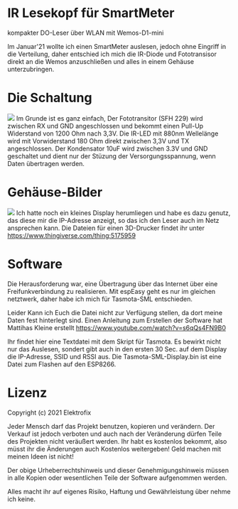 # IR Lesekopf für SmartMeter
kompakter DO-Leser über WLAN mit Wemos-D1-mini

Im Januar'21 wollte ich einen SmartMeter auslesen, jedoch ohne Eingriff in die Verteilung, daher entschied ich mich die IR-Diode und Fototransisor direkt an die Wemos anzuschließen und alles in einem Gehäuse unterzubringen.

# Die Schaltung
![](https://github.com/Elektrofix-OL/IR-Lesekopf-fuer-SmartMeter-/blob/main/Eagle/sch.gif)
Im Grunde ist es ganz einfach, Der Fototransitor (SFH 229) wird zwischen RX und GND angeschlossen und bekommt einen Pull-Up Widerstand von 1200 Ohm nach 3,3V. Die IR-LED mit 880nm Wellelänge wird mit Vorwiderstand 180 Ohm direkt zwischen 3,3V und TX angeschlossen.
Der Kondensator 10uF wird zwischen 3.3V und GND geschaltet und dient nur der Stüzung der Versorgungsspannung, wenn Daten übertragen werden.

# Gehäuse-Bilder
![](https://github.com/Elektrofix-OL/IR-Lesekopf-fuer-SmartMeter-/blob/main/Fotos/Back.JPG)
Ich hatte noch ein kleines Display herumliegen und habe es dazu genutz, das diese mir die IP-Adresse anzeigt, so das ich den Leser auch im Netz ansprechen kann.
Die Dateien für einen 3D-Drucker findet ihr unter https://www.thingiverse.com/thing:5175959
# Software
Die Herausforderung war, eine Übertragung über das Internet über eine Freifunkverbindung zu realisieren. Mit espEasy geht es nur im gleichen netztwerk, daher habe ich mich für Tasmota-SML entschieden.

Leider Kann ich Euch die Datei nicht zur Verfügung stellen, da dort meine Daten fest hinterlegt sind. Einen Anleitung zum Erstellen der Software hat Mattihas Kleine erstellt https://www.youtube.com/watch?v=s6qQs4FN9B0

Ihr findet hier eine Textdatei mit dem Skript für Tasmota. Es bewirkt nicht nur das Auslesen, sondert gibt auch in den ersten 30 Sec. auf dem Display die IP-Adresse, SSID und RSSI aus. Die Tasmota-SML-Display.bin ist eine Datei zum Flashen auf den ESP8266. 

# Lizenz
Copyright (c) 2021 Elektrofix

Jeder Mensch darf das Projekt benutzen, kopieren und verändern. Der Verkauf ist jedoch verboten und auch nach der Veränderung dürfen Teile des Projekten nicht veräußert werden. Ihr habt es kostenlos bekommt, also müsst ihr die Änderungen auch Kostenlos weitergeben! Geld machen mit meinen Ideen ist nicht!

Der obige Urheberrechtshinweis und dieser Genehmigungshinweis müssen in alle Kopien oder wesentlichen Teile der Software aufgenommen werden.

Alles macht ihr auf eigenes Risiko, Haftung und Gewährleistung über nehme ich keine.
